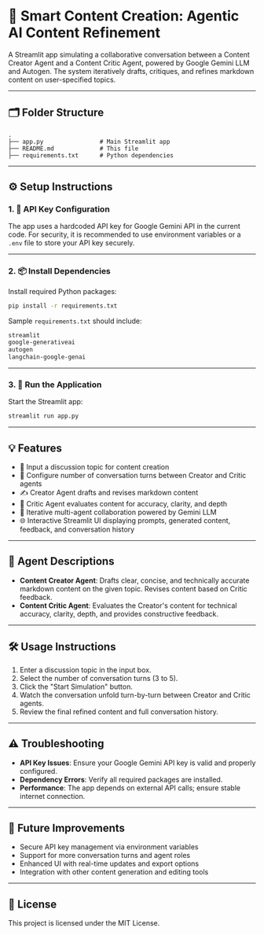 # 🤖 Smart Content Creation: Agentic AI Content Refinement

A Streamlit app simulating a collaborative conversation between a Content Creator Agent and a Content Critic Agent, powered by Google Gemini LLM and Autogen. The system iteratively drafts, critiques, and refines markdown content on user-specified topics.

---

## 🗂 Folder Structure

```
.
├── app.py                # Main Streamlit app
├── README.md             # This file
├── requirements.txt      # Python dependencies
```

---

## ⚙️ Setup Instructions

### 1. 🔑 API Key Configuration

The app uses a hardcoded API key for Google Gemini API in the current code. For security, it is recommended to use environment variables or a `.env` file to store your API key securely.

---

### 2. 📦 Install Dependencies

Install required Python packages:

```bash
pip install -r requirements.txt
```

Sample `requirements.txt` should include:

```txt
streamlit
google-generativeai
autogen
langchain-google-genai
```

---

### 3. 🏁 Run the Application

Start the Streamlit app:

```bash
streamlit run app.py
```

---

## 💡 Features

* 🎯 Input a discussion topic for content creation
* 🔁 Configure number of conversation turns between Creator and Critic agents
* ✍️ Creator Agent drafts and revises markdown content
* 🧐 Critic Agent evaluates content for accuracy, clarity, and depth
* 🧠 Iterative multi-agent collaboration powered by Gemini LLM
* 🌐 Interactive Streamlit UI displaying prompts, generated content, feedback, and conversation history

---

## 🤖 Agent Descriptions

- **Content Creator Agent**: Drafts clear, concise, and technically accurate markdown content on the given topic. Revises content based on Critic feedback.
- **Content Critic Agent**: Evaluates the Creator's content for technical accuracy, clarity, depth, and provides constructive feedback.

---

## 🛠️ Usage Instructions

1. Enter a discussion topic in the input box.
2. Select the number of conversation turns (3 to 5).
3. Click the "Start Simulation" button.
4. Watch the conversation unfold turn-by-turn between Creator and Critic agents.
5. Review the final refined content and full conversation history.

---

## ⚠️ Troubleshooting

* **API Key Issues**: Ensure your Google Gemini API key is valid and properly configured.
* **Dependency Errors**: Verify all required packages are installed.
* **Performance**: The app depends on external API calls; ensure stable internet connection.

---

## 🧪 Future Improvements

* Secure API key management via environment variables
* Support for more conversation turns and agent roles
* Enhanced UI with real-time updates and export options
* Integration with other content generation and editing tools

---

## 📄 License

This project is licensed under the MIT License.
